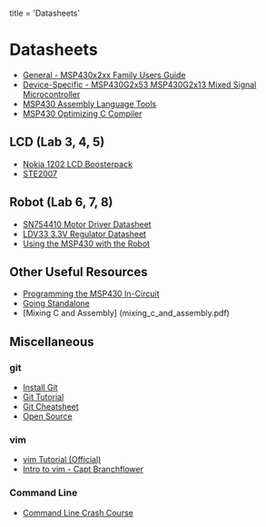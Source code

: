 title = 'Datasheets'

# Datasheets

- [General - MSP430x2xx Family Users Guide](msp430_msp430x2xx_family_users_guide.pdf)
- [Device-Specific - MSP430G2x53 MSP430G2x13 Mixed Signal Microcontroller](msp430g2x53_2x13_mixed_sig_mcu.pdf)
- [MSP430 Assembly Language Tools](msp430_assembly_language_tools.pdf)
- [MSP430 Optimizing C Compiler](msp430_optimizing_c_compiler_v4-3.pdf)

## LCD (Lab 3, 4, 5)

- [Nokia 1202 LCD Boosterpack](Nokia_1202_LCD_BoosterPack_v4-5.pdf)
- [STE2007](ste2007.pdf)

## Robot (Lab 6, 7, 8)

- [SN754410 Motor Driver Datasheet](SN754410.pdf)
- [LDV33 3.3V Regulator Datasheet](LD1117V33.pdf)
- [Using the MSP430 with the Robot](robot.html)

## Other Useful Resources

- [Programming the MSP430 In-Circuit](in_circuit_programming.html)
- [Going Standalone](standalone.html)
- [Mixing C and Assembly] (mixing_c_and_assembly.pdf)

## Miscellaneous

### git

- [Install Git](git_install.html)
- [Git Tutorial](git_tutorial.html)
- [Git Cheatsheet](http://www.ndpsoftware.com/git-cheatsheet.html#loc=workspace)
- [Open Source](open_source.html)

### vim

- [vim Tutorial (Official)](http://vim.wikia.com/wiki/Tutorial)
- [Intro to vim - Capt Branchflower](intro_to_vim.html)

### Command Line

- [Command Line Crash Course](http://cli.learncodethehardway.org/book/)
